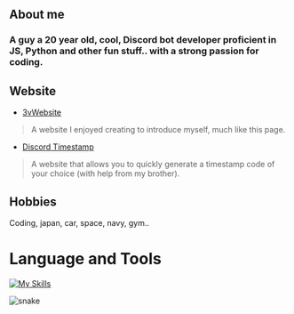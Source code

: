 ## About me 

### A guy a 20 year old, cool, Discord bot developer proficient in JS, Python and other fun stuff.. with a strong passion for coding.

## Website 

- [3vWebsite](https://3vfi-dev.github.io/)
> A website I enjoyed creating to introduce myself, much like this page.

- [Discord Timestamp](https://r.3v.fi/discord-timestamps/)
> A website that allows you to quickly generate a timestamp code of your choice (with help from my brother).

## Hobbies

Coding, japan, car, space, navy, gym..

# Language and Tools

[![My Skills](https://skillicons.dev/icons?i=js,discordjs,discord,idea,nodejs,phpstorm,webstorm,py,vscode,html,css,cs,cpp,htmx)](https://skillicons.dev)


![snake](https://github.com/user-attachments/assets/319ce804-4f57-4a93-aba2-8f92eb64e52f)


